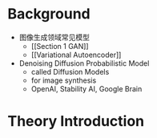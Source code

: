 # Background
- 图像生成领域常见模型
	- [[Section 1 GAN]]
	- [[Variational Autoencoder]]
- Denoising Diffusion Probabilistic Model
	- called Diffusion Models
	- for image synthesis
	- OpenAI, Stability AI, Google Brain
# Theory Introduction
